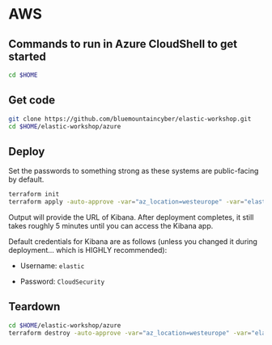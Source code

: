 # AWS

## Commands to run in Azure CloudShell to get started

```bash
cd $HOME
```

## Get code

```bash
git clone https://github.com/bluemountaincyber/elastic-workshop.git
cd $HOME/elastic-workshop/azure
```

## Deploy

Set the passwords to something strong as these systems are public-facing by default.

```bash
terraform init
terraform apply -auto-approve -var="az_location=westeurope" -var="elastic_app_password=SuperStrongPassword" -var='elastic_vm_password=Super$trongPassw0rd' -var='victim_vm_password=Super$trongPassw0rd'
```

Output will provide the URL of Kibana. After deployment completes, it still takes roughly 5 minutes until you can access the Kibana app.

Default credentials for Kibana are as follows (unless you changed it during deployment... which is HIGHLY recommended):

- Username: `elastic`

- Password: `CloudSecurity`

## Teardown

```bash
cd $HOME/elastic-workshop/azure
terraform destroy -auto-approve -var="az_location=westeurope" -var="elastic_app_password=SuperStrongPassword" -var='elastic_vm_password=Super$trongPassw0rd' -var='victim_vm_password=Super$trongPassw0rd'
```